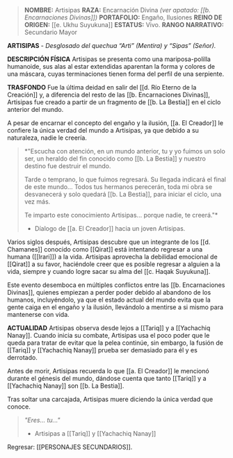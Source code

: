 > **NOMBRE:** Artisipas
> **RAZA:** Encarnación Divina *(ver apatado: [[b. Encarnaciones Divinas]])*
> **PORTAFOLIO:** Engaño, Ilusiones
> **REINO DE ORIGEN:** [[e. Ukhu Suyukuna]]
> **ESTATUS:** Vivo.
> **RANGO NARRATIVO:** Secundario Mayor

**ARTISIPAS** - _Desglosado del quechua “Arti” (Mentira) y “Sipas” (Señor)._

**DESCRIPCIÓN FÍSICA**
Artisipas se presenta como una mariposa-polilla humanoide, sus alas al estar extendidas aparentan la forma y colores de una máscara, cuyas terminaciones tienen forma del perfil de una serpiente.

**TRASFONDO**
Fue la última deidad en salir del [[d. Río Eterno de la Creación]] y, a diferencia del resto de las [[b. Encarnaciones Divinas]], Artisipas fue creado a partir de un fragmento de [[b. La Bestia]] en el ciclo anterior del mundo.

A pesar de encarnar el concepto del engaño y la ilusión, [[a. El Creador]] le confiere la única verdad del mundo a Artisipas, ya que debido a su naturaleza, nadie le creería.

> *"Escucha con atención, en un mundo anterior, tu y yo fuimos un solo ser, un heraldo del fin conocido como [[b. La Bestia]] y nuestro destino fue destruir el mundo.
> 
> Tarde o temprano, lo que fuimos regresará. Su llegada indicará el final de este mundo... Todos tus hermanos perecerán, toda mi obra se desvanecerá y solo quedará [[b. La Bestia]], para iniciar el ciclo, una vez más.
> 
> Te imparto este conocimiento Artisipas... porque nadie, te creerá."*
> - Díalogo de [[a. El Creador]] hacia un joven Artisipas.

Varios siglos después, Artisipas descubre que un integrante de los [[d. Chamanes]] conocido como [[Qirat]] está intentando regresar a una humana ([[Irari]]) a la vida. Artisipas aprovecha la debilidad emocional de [[Qirat]] a su favor, haciéndole creer que es posible regresar a alguien a la vida, siempre y cuando logre sacar su alma del [[c. Haqak Suyukuna]].

Este evento desemboca en múltiples conflictos entre las [[b. Encarnaciones Divinas]], quienes empiezan a perder poder debido al abandono de los humanos, incluyéndolo, ya que el estado actual del mundo evita que la gente caiga en el engaño y la ilusión, llevándolo a mentirse a si mismo para mantenerse con vida.

**ACTUALIDAD**
Artisipas observa desde lejos a [[Tariq]] y a [[Yachachiq Nanay]]. Cuando inicia su combate, Artisipas usa el poco poder que le queda para tratar de evitar que la pelea continúe, sin embargo, la fusión de [[Tariq]] y [[Yachachiq Nanay]] prueba ser demasiado para él y es derrotado.

Antes de morir, Artisipas recuerda lo que [[a. El Creador]] le mencionó durante el génesis del mundo, dándose cuenta que tanto [[Tariq]] y a [[Yachachiq Nanay]] son [[b. La Bestia]].

Tras soltar una carcajada, Artisipas muere diciendo la única verdad que conoce.

> *"Eres... tu..."*
> - Artisipas a [[Tariq]] y [[Yachachiq Nanay]]

Regresar: [[PERSONAJES SECUNDARIOS]].